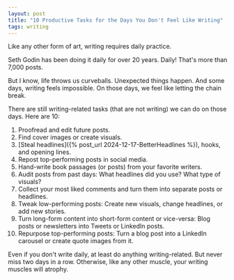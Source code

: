 ```yaml
---
layout: post
title: "10 Productive Tasks for the Days You Don't Feel Like Writing"
tags: writing
---
```


Like any other form of art, writing requires daily practice.

Seth Godin has been doing it daily for over 20 years. Daily! That's more than 7,000 posts.

But I know, life throws us curveballs. Unexpected things happen. And some days, writing feels impossible. On those days, we feel like letting the chain break.

There are still writing-related tasks (that are not writing) we can do on those days. Here are 10:

1. Proofread and edit future posts.
2. Find cover images or create visuals.
3. [Steal headlines]({% post_url 2024-12-17-BetterHeadlines %}), hooks, and opening lines.
4. Repost top-performing posts in social media.
5. Hand-write book passages (or posts) from your favorite writers.
6. Audit posts from past days: What headlines did you use? What type of visuals?
7. Collect your most liked comments and turn them into separate posts or headlines.
8. Tweak low-performing posts: Create new visuals, change headlines, or add new stories.
9. Turn long-form content into short-form content or vice-versa: Blog posts or newsletters into Tweets or LinkedIn posts.
10. Repurpose top-performing posts: Turn a blog post into a LinkedIn carousel or create quote images from it.

Even if you don't write daily, at least do anything writing-related. But never miss two days in a row. Otherwise, like any other muscle, your writing muscles will atrophy.
